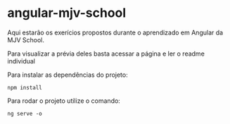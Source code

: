 # angular-mjv-school

Aqui estarão os exerícios propostos durante o aprendizado em Angular da MJV School.

Para visualizar a prévia deles basta acessar a página e ler o readme individual

Para instalar as dependências do projeto:

`npm install`

Para rodar o projeto utilize o comando:

`ng serve -o`